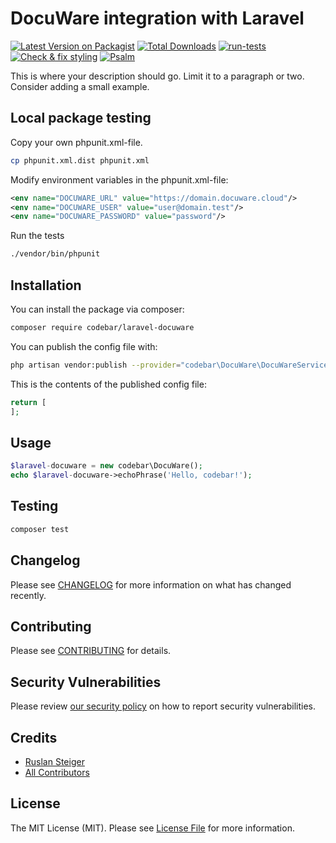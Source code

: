 # DocuWare integration with Laravel

[![Latest Version on Packagist](https://img.shields.io/packagist/v/codebar/laravel-docuware.svg?style=flat-square)](https://packagist.org/packages/codebar/laravel-docuware)
[![Total Downloads](https://img.shields.io/packagist/dt/codebar/laravel-docuware.svg?style=flat-square)](https://packagist.org/packages/codebar/laravel-docuware)
[![run-tests](https://github.com/codebar-ag/laravel-docuware/actions/workflows/run-tests.yml/badge.svg)](https://github.com/codebar-ag/laravel-docuware/actions/workflows/run-tests.yml)
[![Check & fix styling](https://github.com/codebar-ag/laravel-docuware/actions/workflows/php-cs-fixer.yml/badge.svg)](https://github.com/codebar-ag/laravel-docuware/actions/workflows/php-cs-fixer.yml)
[![Psalm](https://github.com/codebar-ag/laravel-docuware/actions/workflows/psalm.yml/badge.svg)](https://github.com/codebar-ag/laravel-docuware/actions/workflows/psalm.yml)


This is where your description should go. Limit it to a paragraph or two. Consider adding a small example.

## Local package testing

Copy your own phpunit.xml-file.
```bash
cp phpunit.xml.dist phpunit.xml
```

Modify environment variables in the phpunit.xml-file:
```xml
<env name="DOCUWARE_URL" value="https://domain.docuware.cloud"/>
<env name="DOCUWARE_USER" value="user@domain.test"/>
<env name="DOCUWARE_PASSWORD" value="password"/>
```

Run the tests
```bash
./vendor/bin/phpunit
```
   
## Installation

You can install the package via composer:

```bash
composer require codebar/laravel-docuware
```

You can publish the config file with:
```bash
php artisan vendor:publish --provider="codebar\DocuWare\DocuWareServiceProvider" --tag="docuware-config"
```

This is the contents of the published config file:

```php
return [
];
```

## Usage

```php
$laravel-docuware = new codebar\DocuWare();
echo $laravel-docuware->echoPhrase('Hello, codebar!');
```

## Testing

```bash
composer test
```

## Changelog

Please see [CHANGELOG](CHANGELOG.md) for more information on what has changed recently.

## Contributing

Please see [CONTRIBUTING](.github/CONTRIBUTING.md) for details.

## Security Vulnerabilities

Please review [our security policy](../../security/policy) on how to report security vulnerabilities.

## Credits

- [Ruslan Steiger](https://github.com/SuddenlyRust)
- [All Contributors](../../contributors)

## License

The MIT License (MIT). Please see [License File](LICENSE.md) for more information.
